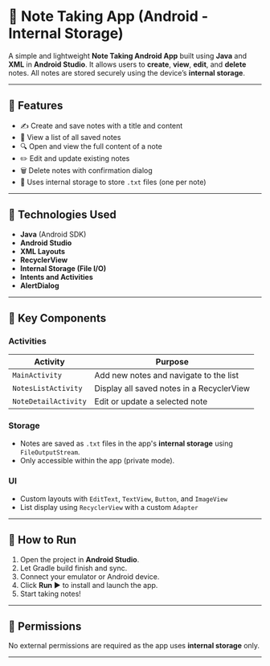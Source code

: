 
# 📝 Note Taking App (Android - Internal Storage)

A simple and lightweight **Note Taking Android App** built using **Java** and **XML** in **Android Studio**. It allows users to **create**, **view**, **edit**, and **delete** notes. All notes are stored securely using the device’s **internal storage**.

---

## 📱 Features

- ✍️ Create and save notes with a title and content
- 📄 View a list of all saved notes
- 🔍 Open and view the full content of a note
- ✏️ Edit and update existing notes
- 🗑️ Delete notes with confirmation dialog
- 📂 Uses internal storage to store `.txt` files (one per note)

---

## 🧰 Technologies Used

- **Java** (Android SDK)
- **Android Studio**
- **XML Layouts**
- **RecyclerView**
- **Internal Storage (File I/O)**
- **Intents and Activities**
- **AlertDialog**

---

## 🧠 Key Components

### Activities

| Activity              | Purpose |
|-----------------------|---------|
| `MainActivity`        | Add new notes and navigate to the list |
| `NotesListActivity`   | Display all saved notes in a RecyclerView |
| `NoteDetailActivity`  | Edit or update a selected note |

### Storage

- Notes are saved as `.txt` files in the app's **internal storage** using `FileOutputStream`.
- Only accessible within the app (private mode).

### UI

- Custom layouts with `EditText`, `TextView`, `Button`, and `ImageView`
- List display using `RecyclerView` with a custom `Adapter`

---



## 🚀 How to Run

1. Open the project in **Android Studio**.
2. Let Gradle build finish and sync.
3. Connect your emulator or Android device.
4. Click **Run ▶️** to install and launch the app.
5. Start taking notes!

---

## 🔐 Permissions

No external permissions are required as the app uses **internal storage** only.

---
